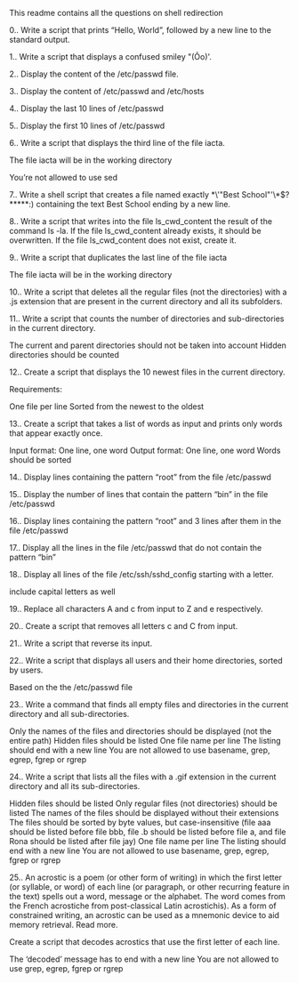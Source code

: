 This readme contains all the questions on shell redirection

0..
	Write a script that prints “Hello, World”, followed by a new line to the standard output.

1..
	Write a script that displays a confused smiley "(Ôo)'.

2..
	Display the content of the /etc/passwd file.

3..
	Display the content of /etc/passwd and /etc/hosts

4..
	Display the last 10 lines of /etc/passwd

5..
	Display the first 10 lines of /etc/passwd

6..
	Write a script that displays the third line of the file iacta.

The file iacta will be in the working directory

You’re not allowed to use sed


7..
	Write a shell script that creates a file named exactly \*\\'"Best School"\'\\*$\?\*\*\*\*\*:) containing the text Best School ending by a new line.


8..
	Write a script that writes into the file ls_cwd_content the result of the command ls -la. If the file ls_cwd_content already exists, it should be overwritten. If the file ls_cwd_content does not exist, create it.


9..
	Write a script that duplicates the last line of the file iacta

The file iacta will be in the working directory


10..
	Write a script that deletes all the regular files (not the directories) with a .js extension that are present in the current directory and all its subfolders.


11..
	Write a script that counts the number of directories and sub-directories in the current directory.

The current and parent directories should not be taken into account
Hidden directories should be counted


12..
	Create a script that displays the 10 newest files in the current directory.

Requirements:

One file per line
Sorted from the newest to the oldest

13..
	Create a script that takes a list of words as input and prints only words that appear exactly once.

Input format: One line, one word
Output format: One line, one word
Words should be sorted


14..
	Display lines containing the pattern “root” from the file /etc/passwd

15..
	Display the number of lines that contain the pattern “bin” in the file /etc/passwd


16..
	Display lines containing the pattern “root” and 3 lines after them in the file /etc/passwd


17..
	Display all the lines in the file /etc/passwd that do not contain the pattern “bin”


18..
	Display all lines of the file /etc/ssh/sshd_config starting with a letter.

include capital letters as well


19..
	Replace all characters A and c from input to Z and e respectively.

20..
	Create a script that removes all letters c and C from input.


21..
	Write a script that reverse its input.

22..
	Write a script that displays all users and their home directories, sorted by users.

Based on the the /etc/passwd file


23..
	Write a command that finds all empty files and directories in the current directory and all sub-directories.

Only the names of the files and directories should be displayed (not the entire path)
Hidden files should be listed
One file name per line
The listing should end with a new line
You are not allowed to use basename, grep, egrep, fgrep or rgrep


24..
	Write a script that lists all the files with a .gif extension in the current directory and all its sub-directories.

Hidden files should be listed
Only regular files (not directories) should be listed
The names of the files should be displayed without their extensions
The files should be sorted by byte values, but case-insensitive (file aaa should be listed before file bbb, file .b should be listed before file a, and file Rona should be listed after file jay)
One file name per line
The listing should end with a new line
You are not allowed to use basename, grep, egrep, fgrep or rgrep


25..
	An acrostic is a poem (or other form of writing) in which the first letter (or syllable, or word) of each line (or paragraph, or other recurring feature in the text) spells out a word, message or the alphabet. The word comes from the French acrostiche from post-classical Latin acrostichis). As a form of constrained writing, an acrostic can be used as a mnemonic device to aid memory retrieval. Read more.

Create a script that decodes acrostics that use the first letter of each line.

The ‘decoded’ message has to end with a new line
You are not allowed to use grep, egrep, fgrep or rgrep

